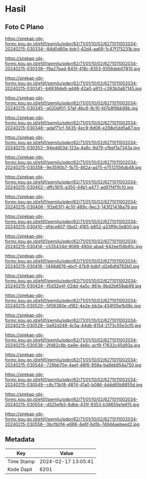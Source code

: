 # Hasil

## Foto C Plano

https://sirekap-obj-formc.kpu.go.id/efd1/pemilu/pdpr/62/71/01/10/02/6271011002034-20240215-030334--84d0d80e-bdc1-42d4-aa69-1c47f175231b.jpg

https://sirekap-obj-formc.kpu.go.id/efd1/pemilu/pdpr/62/71/01/10/02/6271011002034-20240215-030338--f9a27bad-845f-418c-8353-9356deb07810.jpg

https://sirekap-obj-formc.kpu.go.id/efd1/pemilu/pdpr/62/71/01/10/02/6271011002034-20240215-030341--b6936de9-ad48-42a0-a913-c393b0a87145.jpg

https://sirekap-obj-formc.kpu.go.id/efd1/pemilu/pdpr/62/71/01/10/02/6271011002034-20240215-030345--a020df01-57af-4bc6-9c10-fd7b8f6bb98b.jpg

https://sirekap-obj-formc.kpu.go.id/efd1/pemilu/pdpr/62/71/01/10/02/6271011002034-20240215-030348--adaf71cf-5635-4ec9-8d06-e298e5dd5a87.jpg

https://sirekap-obj-formc.kpu.go.id/efd1/pemilu/pdpr/62/71/01/10/02/6271011002034-20240215-030353--94edd03d-123a-4a8c-9d79-cfbef1a7343a.jpg

https://sirekap-obj-formc.kpu.go.id/efd1/pemilu/pdpr/62/71/01/10/02/6271011002034-20240215-030358--9e3590b7-1b75-462a-ad75-e7512556db48.jpg

https://sirekap-obj-formc.kpu.go.id/efd1/pemilu/pdpr/62/71/01/10/02/6271011002034-20240215-030402--dffc1815-a350-44b1-a477-ad97f4f1fc10.jpg

https://sirekap-obj-formc.kpu.go.id/efd1/pemilu/pdpr/62/71/01/10/02/6271011002034-20240215-030406--1f2e63f1-4c10-489c-9ec3-143f21436a79.jpg

https://sirekap-obj-formc.kpu.go.id/efd1/pemilu/pdpr/62/71/01/10/02/6271011002034-20240215-030410--dfdce807-0bd2-4165-b852-a33ff9c0e800.jpg

https://sirekap-obj-formc.kpu.go.id/efd1/pemilu/pdpr/62/71/01/10/02/6271011002034-20240215-030414--c535434d-9066-490d-aba4-642ee158b81c.jpg

https://sirekap-obj-formc.kpu.go.id/efd1/pemilu/pdpr/62/71/01/10/02/6271011002034-20240215-030418--1448d676-ebcf-47b9-bdb1-d2e6dfd792b0.jpg

https://sirekap-obj-formc.kpu.go.id/efd1/pemilu/pdpr/62/71/01/10/02/6271011002034-20240215-030424--f5d32e4f-02dd-4a5c-961e-9bd2b658ab99.jpg

https://sirekap-obj-formc.kpu.go.id/efd1/pemilu/pdpr/62/71/01/10/02/6271011002034-20240215-030520--5f08380e-d182-4e2e-bb3a-434f05e1b08c.jpg

https://sirekap-obj-formc.kpu.go.id/efd1/pemilu/pdpr/62/71/01/10/02/6271011002034-20240215-030528--0a92d249-4c5a-44db-8154-2173c55e3cf0.jpg

https://sirekap-obj-formc.kpu.go.id/efd1/pemilu/pdpr/62/71/01/10/02/6271011002034-20240215-030538--2fd82c8b-ba9e-4e6c-acf9-f7632c45d93a.jpg

https://sirekap-obj-formc.kpu.go.id/efd1/pemilu/pdpr/62/71/01/10/02/6271011002034-20240215-030544--729bb70e-4aef-48f6-958a-ba9eb854a750.jpg

https://sirekap-obj-formc.kpu.go.id/efd1/pemilu/pdpr/62/71/01/10/02/6271011002034-20240215-030549--c8c73b18-4874-41a0-b086-4ddd65b8855d.jpg

https://sirekap-obj-formc.kpu.go.id/efd1/pemilu/pdpr/62/71/01/10/02/6271011002034-20240215-030554--d525efb5-8dbb-431f-9353-b38655e1e615.jpg

https://sirekap-obj-formc.kpu.go.id/efd1/pemilu/pdpr/62/71/01/10/02/6271011002034-20240215-030558--3bcfb0f4-e686-4e6f-bd1b-749d4aebeed2.jpg


## Metadata

| Key        | Value               |
| ---------- | ------------------- |
| Time Stamp | 2024-02-17 13:05:41 |
| Kode Dapil | 6201                |



